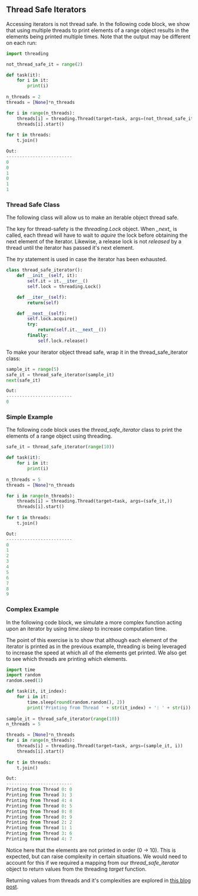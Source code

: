 ## Thread Safe Iterators

Accessing iterators is not thread safe. In the following code block, we show that using multiple threads to print elements of a range object results in the elements being printed multiple times. Note that the output may be different on each run:

```python
import threading

not_thread_safe_it = range(2)

def task(it):
    for i in it:
        print(i)
        
n_threads = 2
threads = [None]*n_threads

for i in range(n_threads):
    threads[i] = threading.Thread(target=task, args=(not_thread_safe_it,))
    threads[i].start()
    
for t in threads:
    t.join()

Out:
-------------------------   
0
0
1
0
1
1
```

### Thread Safe Class

The following class will allow us to make an iterable object thread safe.  

The key for thread-safety is the *threading.Lock* object. When *\__next\__* is called, each thread will have to wait to *aquire* the lock before obtaining the next element of the iterator. Likewise, a release lock is not *released* by a thread until the iterator has passed it's next element.

The *try* statement is used in case the iterator has been exhausted.

```python
class thread_safe_iterator():
    def __init__(self, it):
        self.it = it.__iter__()
        self.lock = threading.Lock()

    def __iter__(self):
        return(self)

    def __next__(self):
        self.lock.acquire()
        try:
            return(self.it.__next__())
        finally:
            self.lock.release()
```

To make your iterator object thread safe, wrap it in the thread\_safe\_iterator class:

```python
sample_it = range(5)
safe_it = thread_safe_iterator(sample_it)
next(safe_it)

Out:
------------------------- 
0
```

### Simple Example

The following code block uses the *thread\_safe\_iterator* class to print the elements of a range object using threading.

```python
safe_it = thread_safe_iterator(range(10))

def task(it):
    for i in it:
        print(i)
        
n_threads = 5
threads = [None]*n_threads

for i in range(n_threads):
    threads[i] = threading.Thread(target=task, args=(safe_it,))
    threads[i].start()
    
for t in threads:
    t.join()

Out:
-------------------------  
0
1
2
3
4
5
6
7
8
9
```

### Complex Example

In the following code block, we simulate a more complex function acting upon an iterator by using *time.sleep* to increase computation time.  

The point of this exercise is to show that although each element of the iterator is printed as in the previous example, threading is being leveraged to increase the speed at which all of the elements get printed. We also get to see which threads are printing which elements.

```python
import time
import random
random.seed(1)

def task(it, it_index):
    for i in it:
        time.sleep(round(random.random(), 2))
        print('Printing from Thread ' + str(it_index) + ': ' + str(i))
        
sample_it = thread_safe_iterator(range(10))
n_threads = 5

threads = [None]*n_threads
for i in range(n_threads):
    threads[i] = threading.Thread(target=task, args=(sample_it, i))
    threads[i].start()
    
for t in threads:
    t.join()

Out:
-------------------------    
Printing from Thread 0: 0
Printing from Thread 3: 3
Printing from Thread 4: 4
Printing from Thread 0: 5
Printing from Thread 0: 8
Printing from Thread 0: 9
Printing from Thread 2: 2
Printing from Thread 1: 1
Printing from Thread 3: 6
Printing from Thread 4: 7
```

Notice here that the elements are not printed in order (0 &#8594; 10). This is expected, but can raise complexity in certain situations. We would need to account for this if we required a mapping from our *thread\_safe\_iterator* object to return values from the threading *target* function.  

Returning values from threads and it's complexities are explored in [this blog post](https://github.com/npa02012/blog_posts/tree/master/returning_from_threads).

